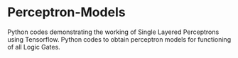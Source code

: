 # Perceptron-Models
Python codes demonstrating the working of Single Layered Perceptrons using Tensorflow.
Python codes to obtain perceptron models for functioning of all Logic Gates.
